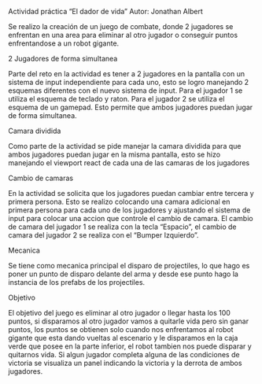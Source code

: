 Actividad práctica “El dador de vida”
Autor: Jonathan Albert

Se realizo la creación de un juego de combate, donde 2 jugadores se enfrentan en una area para eliminar al otro jugador o conseguir puntos enfrentandose a un robot gigante.

2 Jugadores de forma simultanea

Parte del reto en la actividad es tener a 2 jugadores en la pantalla con un sistema de input independiente para cada uno, esto se logro manejando 2 esquemas diferentes con el nuevo sistema de input. Para el jugador 1 se utiliza el esquema de teclado y raton. Para el jugador 2 se utiliza el esquema de un gamepad. Esto permite que ambos jugadores puedan jugar de forma simultanea.

Camara dividida

Como parte de la actividad se pide manejar la camara dividida para que ambos jugadores puedan jugar en la misma pantalla, esto se hizo manejando el viewport react de cada una de las camaras de los jugadores

Cambio de camaras

En la actividad se solicita que los jugadores puedan cambiar entre tercera y primera persona. Esto se realizo colocando una camara adicional en primera persona para cada uno de los jugadores y ajustando el sistema de input para colocar una accion que controle el cambio de camara. El cambio de camara del jugador 1 se realiza con la tecla “Espacio”, el cambio de camara del jugador 2 se realiza con el “Bumper Izquierdo”.

Mecanica

Se tiene como mecanica principal el disparo de projectiles, lo que hago es poner un punto de disparo delante del arma y desde ese punto hago la instancia de los prefabs de los projectiles.

Objetivo

El objetivo del juego es eliminar al otro jugador o llegar hasta los 100 puntos, si disparamos al otro jugador vamos a quitarle vida pero sin ganar puntos, los puntos se obtienen solo cuando nos enfrentamos al robot gigante que esta dando vueltas al escenario y le disparamos en la caja verde que posee en la parte inferior, el robot tambien nos puede disparar y quitarnos vida. Si algun jugador completa alguna de las condiciones de victoria se visualiza un panel indicando la victoria y la derrota de ambos jugadores.
